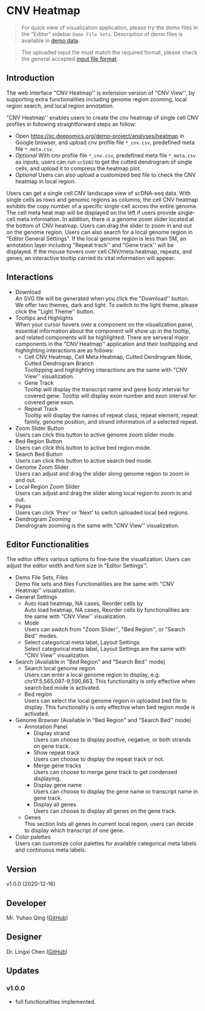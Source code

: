 # CNV Heatmap
> For quick view of visualization application, please try the demo files in the "Editor" sidebar `Demo File Sets`. Description of demo files is available in [demo data](https://docsc.deepomics.org/#/data/Demo_Data).

> The uploaded input file must match the required format, please check the general accepted [input file format](https://docsc.deepomics.org/#/data/Prepare_Input). 

## Introduction

The web interface "CNV Heatmap'' is extension version of "CNV View'', by supporting extra functionalities including genome region zooming, local region search, and local region annotation.  

"CNV Heatmap'' enables users to create the cnv heatmap of single cell CNV profiles in following straightforward steps as follow:

+ Open https://sc.deepomics.org/demo-project/analyses/heatmap in Google browser, and upload cnv profile file `*_cnv.csv`, predefined meta file `*_meta.csv`.
+  *Optional* With cnv profile file `*_cnv.csv`, predefined meta file `*_meta.csv` as inputs, users can run `scSVAS` to get the cutted dendrogram of single cells, and upload it to compress the heatmap plot.
+  *Optional* Users can also upload a customized bed file to check the CNV heatmap in local region.

  

Users can get a single cell CNV landscape view of scDNA-seq data. With single cells as rows and genomic regions as columns, the cell CNV heatmap exhibits the copy number of a specific single-cell across the entire genome. The cell meta heat map will be displayed on the left if users provide single-cell meta information. In addition, there is a genome zoom slider located at the bottom of CNV heatmap. Users can drag the slider to zoom in and out on the genome region. Users can also search for a local genome region in "Editor General Settings". If the local genome region is less than 5M, an annotation layer including "Repeat track'' and "Gene track'' will be displayed. If the mouse hovers over cell CNV/meta heatmap, repeats, and genes, an interactive tooltip carried its vital information will appear. 


## Interactions


   + Download </br>
     An SVG file will be generated when you click the "Download'' button. We offer two themes, dark and light. To switch to the light theme, please click the "Light Theme'' button.
   + Tooltips and Highlights </br>
     When your cursor hovers over a component on the visualization panel, essential information about the component will show up in the tooltip, and related components will be highlighted. There are serveral major components in the "CNV Heatmap'' application and their tooltipping and highlighting interactions are as follows:
     + Cell CNV Heatmap, Cell Meta Heatmap, Cutted Dendrogram Node, Cutted Dendrogram Branch </br>
       Tooltipping and highlighting interactions are the same with "CNV View'' visualization.
     + Gene Track </br>
       Tooltip will display the transcript name and gene body interval for covered gene. Tooltip will display exon number and exon interval for covered gene exon. 
     + Repeat Track </br>
       Tooltip will display the names of repeat class, repeat element, repeat family, genome position, and strand information of a selected repeat.
   + Zoom Slider Button </br>
       Users can click this button to active genome zoom slider mode.
   + Bed Region Button </br>
       Users can click this button to active bed region mode.
   + Search Bed Button </br>
       Users can click this button to active search bed mode.
   + Genome Zoom Slider </br>
       Users can adjust and drag the slider along genome region to zoom in and out.
   + Local Region Zoom Slider </br>
       Users can adjust and drag the slider along local region to zoom in and out.
   + Pages </br>
       Users can click 'Prev' or 'Next' to switch uploaded local bed regions.
   + Dendrogram Zooming </br>
       Dendrogram zooming is the same with "CNV View'' visualization.

## Editor Functionalities

The editor offers various options to fine-tune the visualization. Users can adjust the editor width and font size in "Editor Settings''.

  + Demo File Sets, Files </br>
    Demo file sets and files Functionalities are the same with "CNV Heatmap'' visualization.
  + General Settings
    + Auto load heatmap, NA cases, Reorder cells by </br>
      Auto load heatmap, NA cases, Reorder cells by functionalities are the same with "CNV View'' visualization.
    + Mode </br>
      Users can switch from "Zoom Slider'', "Bed Region'', or "Search Bed'' modes.
    + Select categorical meta label, Layout Settings </br>
      Select categorical meta label, Layout Settings are the same with "CNV View'' visualization.
  + Search (Available in "Bed Region" and "Search Bed'' mode)
    + Search local genome region </br>
      Users can enter a local genome region to display, e.g. chr17:5,565,097-9,590,863. This functionality is only effective when search bed mode is activated.
    + Bed region </br>
      Users can select the local genome region in uploaded bed file to display. This functionality is only effective when bed region mode is activated.
  + Genome Browser (Available in "Bed Region" and "Search Bed'' mode)
    + Annotation Panel 
      + Display strand </br>
        Users can choose to display postive, negative, or both strands on gene track.
      + Show repeat track </br>
        Users can choose to display the repeat track or not.
      + Merge gene tracks </br>
        Users can choose to merge gene track to get condensed displaying.
      + Display gene name </br>
        Users can choose to display the gene name or transcript name in gene track.
      + Display all genes </br>
        Users can choose to display all genes on the gene track. 
    + Genes </br>
      This section lists all genes in current local region, users can decide to display which transcript of one gene.
  + Color palettes </br>
    Users can customize color palettes for available categorical meta labels and continuous meta labels.


## Version

v1.0.0 (2020-12-16)

## Developer

Mr. Yuhao Qing ([GitHub](https://github.com/Q-Y-H))

## Designer

Dr. Lingxi Chen ([GitHub](https://github.com/paprikachan))

## Updates

### v1.0.0

   - full functionalities implemented.

